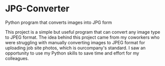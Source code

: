 # JPG-Converter
Python program that converts images into JPG form

This project is a simple but useful program that can convert any image type to JPEG format. The idea behind this project came from my coworkers who were struggling with manually converting images to JPEG format for uploading job site photos, which is ourcompany's standard. I saw an opportunity to use my Python skills to save time and effort for my colleagues.
